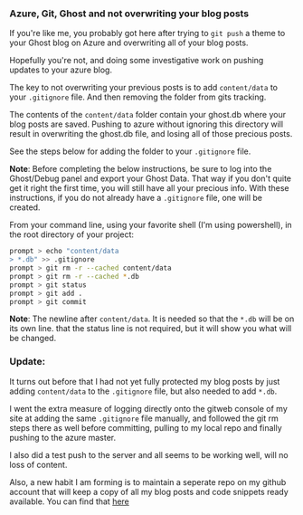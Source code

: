 ### Azure, Git, Ghost and not overwriting your blog posts

If you're like me, you probably got here after trying to `git push` a theme to your Ghost blog on Azure and overwriting all of your blog posts.

Hopefully you're not, and doing some investigative work on pushing updates to your azure blog.

The key to not overwriting your previous posts is to add `content/data` to your `.gitignore` file. And then removing the folder from gits tracking. 

The contents of the `content/data` folder contain your ghost.db where your blog posts are saved. Pushing to azure without ignoring this directory will result in overwriting the ghost.db file, and losing all of those precious posts.

See the steps below for adding the folder to your `.gitignore` file. 

<strong>Note</strong>: Before completing the below instructions, be sure to log into the Ghost/Debug panel and export your Ghost Data. That way if you don't quite get it right the first time, you will still have all your precious info. With these instructions, if you do not already have a `.gitignore` file, one will be created.

From your command line, using your favorite shell (I'm using powershell), in the root directory of your project:

```bash
prompt > echo "content/data
> *.db" >> .gitignore
prompt > git rm -r --cached content/data
prompt > git rm -r --cached *.db
prompt > git status
prompt > git add .
prompt > git commit

```

<strong>Note</strong>: The newline after `content/data`. It is needed so that the `*.db` will be on its own line. that the status line is not required, but it will show you what will be changed.

### Update:

It turns out before that I had not yet fully protected my blog posts by just adding `content/data` to the `.gitignore` file, but also needed to add `*.db`.

I went the extra measure of logging directly onto the gitweb console of my site at adding the same `.gitignore` file manually, and followed the git rm steps there as well before committing, pulling to my local repo and finally pushing to the azure master.

I also did a test push to the server and all seems to be working well, will no loss of content.

Also, a new habit I am forming is to maintain a seperate repo on my github account that will keep a copy of all my blog posts and code snippets ready available. You can find that [here](https://github.com/Gabs00/CodingWizardry)

    
